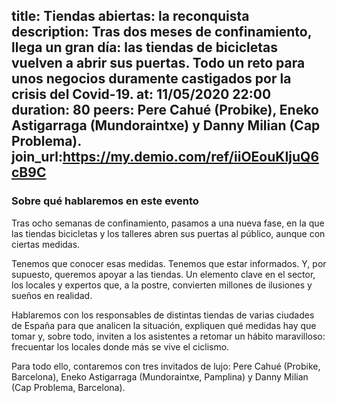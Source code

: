 title: Tiendas abiertas: la reconquista
description: Tras dos meses de confinamiento, llega un gran día: las tiendas de bicicletas vuelven a abrir sus puertas. Todo un reto para unos negocios duramente castigados por la crisis del Covid-19.
at: 11/05/2020 22:00
duration: 80
peers: Pere Cahué (Probike), Eneko Astigarraga (Mundoraintxe) y Danny Milian (Cap Problema). 
join_url:https://my.demio.com/ref/iiOEouKIjuQ6cB9C
----
### Sobre qué hablaremos en este evento

Tras ocho semanas de confinamiento, pasamos a una nueva fase, en la que las tiendas bicicletas y los talleres abren sus puertas al público, aunque con ciertas medidas.

Tenemos que conocer esas medidas. Tenemos que estar informados. Y, por supuesto, queremos apoyar a las tiendas. Un elemento clave en el sector, los locales y expertos que, a la postre, convierten millones de ilusiones y sueños en realidad.

Hablaremos con los responsables de distintas tiendas de varias ciudades de España para que analicen la situación, expliquen qué medidas hay que tomar y, sobre todo, inviten a los asistentes a retomar un hábito maravilloso: frecuentar los locales donde más se vive el ciclismo.

Para todo ello, contaremos con tres invitados de lujo: Pere Cahué (Probike, Barcelona), Eneko Astigarraga (Mundoraintxe, Pamplina) y Danny Milian (Cap Problema, Barcelona).
